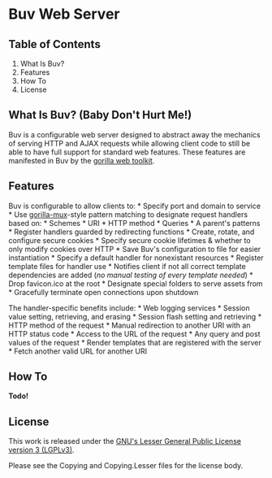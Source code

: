 Buv Web Server
==============

Table of Contents
-----------------

1. What Is Buv?
2. Features
3. How To
4. License

What Is Buv? (Baby Don't Hurt Me!)
----------------------------------

Buv is a configurable web server designed to abstract away the mechanics of
serving HTTP and AJAX requests while allowing client code to still be able
to have full support for standard web features. These features are manifested
in Buv by the [gorilla web toolkit](http://www.gorillatoolkit.org/).

Features
--------

Buv is configurable to allow clients to:
	* Specify port and domain to service
	* Use [gorilla-mux](http://www.gorillatoolkit.org/pkg/mux)-style pattern matching to designate request handlers based on:
		* Schemes
		* URI
		* HTTP method
		* Queries
		* A parent's patterns
	* Register handlers guarded by redirecting functions
	* Create, rotate, and configure secure cookies
	* Specify secure cookie lifetimes & whether to only modify cookies over HTTP
	* Save Buv's configuration to file for easier instantiation
	* Specify a default handler for nonexistant resources
	* Register template files for handler use
		* Notifies client if not all correct template dependencies are added (*no manual testing of every template needed*)
	* Drop favicon.ico at the root
	* Designate special folders to serve assets from
	* Gracefully terminate open connections upon shutdown

The handler-specific benefits include:
	* Web logging services
	* Session value setting, retrieving, and erasing
	* Session flash setting and retrieving
	* HTTP method of the request
	* Manual redirection to another URI with an HTTP status code
	* Access to the URL of the request
	* Any query and post values of the request
	* Render templates that are registered with the server
	* Fetch another valid URL for another URI

How To
------

**Todo!**

License
-------

This work is released under the [GNU's Lesser General Public License version 3 (LGPLv3)](http://www.gnu.org/copyleft/lesser.html).

Please see the Copying and Copying.Lesser files for the license body.